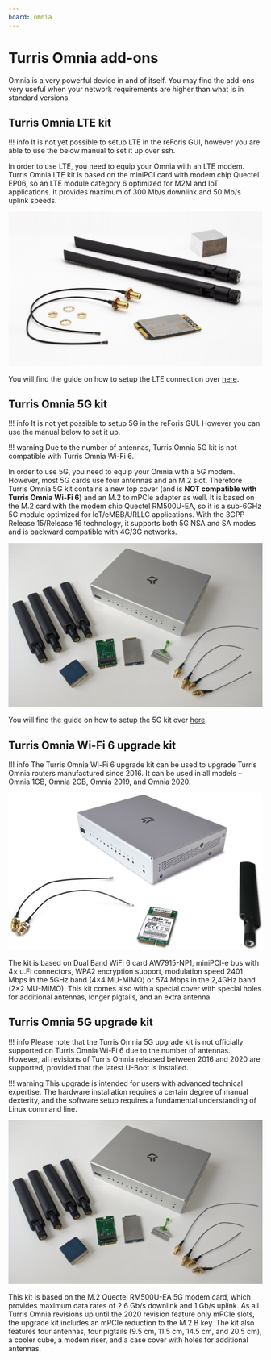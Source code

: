 ```yaml
---
board: omnia
---
```


# Turris Omnia add-ons

Omnia is a very powerful device in and of itself. You may find the add-ons very
useful when your network requirements are higher than what is in standard
versions.

## Turris Omnia LTE kit

!!! info
    It is not yet possible to setup LTE in the reForis GUI, however you are
    able to use the below manual to set it up over ssh.

In order to use LTE, you need to equip your Omnia with an LTE modem.
Turris Omnia LTE kit is based on the miniPCI card with modem chip Quectel EP06,
so an LTE module category 6 optimized for M2M and IoT applications. It provides
maximum of 300 Mb/s downlink and 50 Mb/s uplink speeds.

![Turris Omnia LTE kit](turris-omnia-lte-upgrade-kit.jpg)

You will find the guide on how to setup the LTE connection
over [here](../../../geek/lte/index.md).

## Turris Omnia 5G kit

!!! info
    It is not yet possible to setup 5G in the reForis GUI. However you can
    use the manual below to set it up.

!!! warning
    Due to the number of antennas, Turris Omnia 5G kit is not compatible with
    Turris Omnia Wi-Fi 6.

In order to use 5G, you need to equip your Omnia with a 5G modem. However,
most 5G cards use four antennas and an M.2 slot. Therefore Turris Omnia
5G kit contains a new top cover (and is **NOT compatible with Turris Omnia Wi-Fi
6**) and an M.2 to mPCIe adapter as well. It is based on the M.2 card with the modem
chip Quectel RM500U-EA, so it is a sub-6GHz 5G module optimized for IoT/eMBB/URLLC
applications. With the 3GPP Release 15/Release 16 technology, it supports both
5G NSA and SA modes and is backward compatible with 4G/3G networks.

![Turris Omnia 5G kit](../5g-kit.jpg)

You will find the guide on how to setup the 5G kit over [here](../5g.md).

## Turris Omnia Wi-Fi 6 upgrade kit

!!! info
    The Turris Omnia Wi-Fi 6 upgrade kit can be used to upgrade Turris Omnia
    routers manufactured since 2016. It can be used in all models – Omnia
    1GB, Omnia 2GB, Omnia 2019, and Omnia 2020.

![Turris Omnia Wi-Fi 6 Upgrade kit](turris-omnia-wifi-6-upgrade-kit.jpg)

The kit is based on Dual Band WiFi 6 card AW7915-NP1,
miniPCI-e bus with 4× u.Fl connectors, WPA2 encryption support,
modulation speed 2401 Mbps in the 5GHz band (4×4 MU-MIMO)
or 574 Mbps in the 2,4GHz band (2×2 MU-MIMO).
This kit comes also with a special cover with special holes for additional
antennas, longer pigtails, and an extra antenna.

## Turris Omnia 5G upgrade kit

!!! info
    Please note that the Turris Omnia 5G upgrade kit is not officially
    supported on Turris Omnia Wi-Fi 6 due to the number of antennas. However,
    all revisions of Turris Omnia released between 2016 and 2020 are supported,
    provided that the latest U-Boot is installed.

!!! warning
    This upgrade is intended for users with advanced technical expertise.
    The hardware installation requires a certain degree of manual dexterity,
    and the software setup requires a fundamental understanding of Linux
    command line.

![Turris Omnia 5G upgrade kit](turris-omnia-5g-upgrade-kit.jpg)

This kit is based on the M.2 Quectel RM500U-EA 5G modem card, which provides
maximum data rates of 2.6 Gb/s downlink and 1 Gb/s uplink. As all Turris Omnia
revisions up until the 2020 revision feature only mPCIe slots, the upgrade kit
includes an mPCIe reduction to the M.2 B key. The kit also features four antennas,
four pigtails (9.5 cm, 11.5 cm, 14.5 cm, and 20.5 cm), a cooler cube, a modem
riser, and a case cover with holes for additional antennas.
